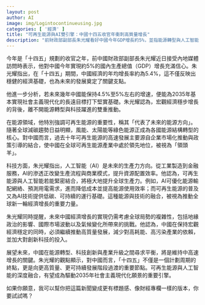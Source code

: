 ```yaml
---
layout: post
author: AI
image: img/Logintocontinueusing.jpg
categories: [ '經濟' ]
title: "可再生能源與AI雙引擎：中國十四五收官年衝刺高質量增長"  
description: "前財政部副部長朱光耀看好中國今年GDP增長約5%，並指能源轉型與人工智能融合將成為未來經濟核心動力，助力2035年社會主義現代化目標。"  "
---
```

今年是「十四五」規劃的收官之年，前中國財政部副部長朱光耀近日接受內地媒體訪問時表示，他對中國今年實現約5%的國內生產總值（GDP）增長充滿信心。朱光耀指出，在「十四五」期間，中國經濟的年均增長率約為5.4%，這不僅反映出穩健的經濟基礎，也為未來的發展奠定了關鍵支點。  

他進一步分析，若未來幾年中國能保持4.5%至5%左右的增速，便能為2035年基本實現社會主義現代化的長遠目標打下堅實基礎。朱光耀認為，宏觀經濟穩步增長的背後，離不開能源轉型與科技躍進的雙重推動。  

在能源領域，他特別強調可再生能源的重要性，稱其「代表了未來的能源方向」。隨著全球減碳趨勢日益明顯，風能、太陽能等綠色能源正成為各國能源結構轉型的核心。對中國而言，過去十年可再生能源的高速發展主要源自企業市場化推動與政策引導的結合，使中國在全球可再生能源產業中處於領先地位，被視為「領頭羊」。  

科技方面，朱光耀指出，人工智能（AI）是未來的生產力方向。從工業製造到金融服務，AI的滲透正改變生產流程與商業模式，提升資源配置效率。他認為，可再生能源與人工智能若能緊密結合，將極大地提升全球生產力。例如，AI可優化能源輸配網絡、預測用電需求，進而降低成本並提高能源使用效率；而可再生能源的普及又為AI技術提供低碳、可持續的運行基礎。這種能源與技術的融合，被視為推動全球新一輪經濟增長的重要力量。  

朱光耀同時提醒，未來中國經濟增長的實現仍需考慮全球局勢的複雜性，包括地緣政治的影響、國際市場波動以及氣候變化所帶來的挑戰。他認為，中國在保持宏觀經濟穩定的同時，必須繼續推動高質量發展，減少對高耗能、高污染產業的依賴，並加大對創新科技的投入。  

展望未來，中國在能源轉型、科技創新與產業升級之間尋求平衡，將是維持中高速增長的關鍵。朱光耀的觀點顯示，對中國而言，「十四五」不僅是一個計劃周期的終點，更是向更高質量、更可持續發展階段過渡的重要節點。可再生能源與人工智能的深度融合，有望成為驅動2035年社會主義現代化願景的重要引擎。  

如果你願意，我可以幫你把這篇新聞變成更有標題感、像財經專欄一樣的版本，你要試試嗎？